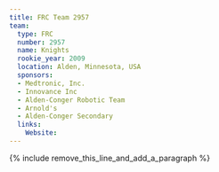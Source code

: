 ```yaml
---
title: FRC Team 2957
team:
  type: FRC
  number: 2957
  name: Knights
  rookie_year: 2009
  location: Alden, Minnesota, USA
  sponsors:
  - Medtronic, Inc.
  - Innovance Inc
  - Alden-Conger Robotic Team
  - Arnold's
  - Alden-Conger Secondary
  links:
    Website:
---
```


{% include remove_this_line_and_add_a_paragraph %}